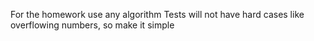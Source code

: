 For the homework use any algorithm
Tests will not have hard cases like
overflowing numbers, so make it simple
